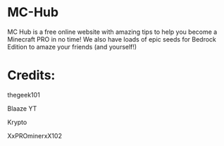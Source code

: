 # MC-Hub
MC Hub is a free online website with amazing tips to help you become a Minecraft PRO in no time! We also have loads of epic seeds for Bedrock Edition to amaze your friends (and yourself!)

# Credits:
thegeek101

Blaaze YT

Krypto

XxPROminerxX102
